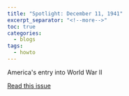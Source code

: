 ```yaml
---
title: "Spotlight: December 11, 1941"
excerpt_separator: "<!--more-->"
toc: true
categories:
  - blogs
tags: 
  - howto
---
```


America's entry into World War II

<!--more-->

[Read this issue](http://localhost:4000/issues/hydro-review-1941-12-11/)